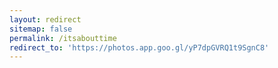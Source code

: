 ```yaml
---
layout: redirect
sitemap: false
permalink: /itsabouttime
redirect_to: 'https://photos.app.goo.gl/yP7dpGVRQ1t9SgnC8'
---
```

